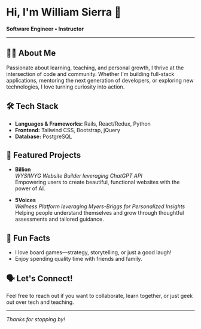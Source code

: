 # Hi, I'm William Sierra 👋

**Software Engineer • Instructor**

---

## 👨‍💻 About Me

Passionate about learning, teaching, and personal growth, I thrive at the intersection of code and community. Whether I'm building full-stack applications, mentoring the next generation of developers, or exploring new technologies, I love turning curiosity into action.

## 🛠️ Tech Stack

- **Languages & Frameworks:** Rails, React/Redux, Python
- **Frontend:** Tailwind CSS, Bootstrap, jQuery
- **Database:** PostgreSQL

## 🚀 Featured Projects

- **Billion**  
  *WYSIWYG Website Builder leveraging ChatGPT API*  
  Empowering users to create beautiful, functional websites with the power of AI.

- **5Voices**  
  *Wellness Platform leveraging Myers-Briggs for Personalized Insights*  
  Helping people understand themselves and grow through thoughtful assessments and tailored guidance.

## 🎲 Fun Facts

- I love board games—strategy, storytelling, or just a good laugh!
- Enjoy spending quality time with friends and family.

## 🗣️ Let's Connect!

Feel free to reach out if you want to collaborate, learn together, or just geek out over tech and teaching.

---

*Thanks for stopping by!*
